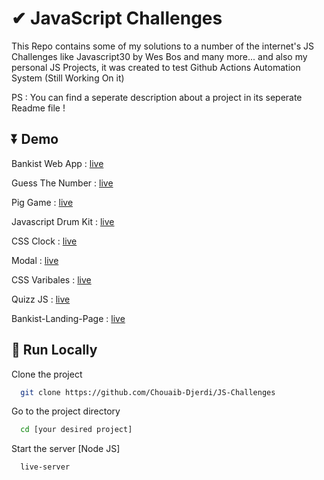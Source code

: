 
# ✔ JavaScript Challenges

This Repo contains some of my solutions to a number of the internet's JS Challenges like Javascript30 by Wes Bos and many more... and also my personal JS Projects, it was created to test Github Actions Automation System (Still Working On it) 

PS : You can find a seperate description about a project in its seperate Readme file !

## ⏬ Demo

Bankist Web App : <a href="https://chouaib-djerdi.github.io/JS-Challenges/Bankist-WebApp/" target="_blank">live</a>

Guess The Number :  <a href="https://chouaib-djerdi.github.io/JS-Challenges/Guess-The-Number/" target="_blank">live</a>

Pig Game :  <a href="https://chouaib-djerdi.github.io/JS-Challenges/Pig%20Game/" target="_blank">live</a>

Javascript Drum Kit :  <a href="https://chouaib-djerdi.github.io/JS-Challenges/JavaScript%20Drum%20Kit/index-START.html" target="_blank">live</a>

CSS Clock : <a href="https://chouaib-djerdi.github.io/JS-Challenges/JS%20&%20CSS%20Clock/index-START.html" target="_blank">live</a>

Modal :  <a href="https://chouaib-djerdi.github.io/JS-Challenges/Modal/" target="_blank">live</a>

CSS Varibales : <a href="https://chouaib-djerdi.github.io/JS-Challenges/CSS%20Variables/index-START.html" target="_blank">live</a>

Quizz JS : <a href="https://chouaib-djerdi.github.io/JS-Challenges/QuizzJS/" target="_blank">live</a>

Bankist-Landing-Page : <a href="https://chouaib-djerdi.github.io/JS-Challenges/Bankist-Landing-Page/" target="_blank">live</a>


## 🚀 Run Locally

Clone the project

```bash
  git clone https://github.com/Chouaib-Djerdi/JS-Challenges
```

Go to the project directory

```bash
  cd [your desired project]
```


Start the server [Node JS]

```bash
  live-server 
```

